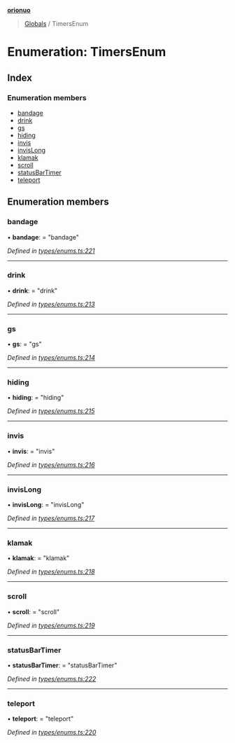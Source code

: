 **[orionuo](../README.md)**

> [Globals](../globals.md) / TimersEnum

# Enumeration: TimersEnum

## Index

### Enumeration members

* [bandage](timersenum.md#bandage)
* [drink](timersenum.md#drink)
* [gs](timersenum.md#gs)
* [hiding](timersenum.md#hiding)
* [invis](timersenum.md#invis)
* [invisLong](timersenum.md#invislong)
* [klamak](timersenum.md#klamak)
* [scroll](timersenum.md#scroll)
* [statusBarTimer](timersenum.md#statusbartimer)
* [teleport](timersenum.md#teleport)

## Enumeration members

### bandage

•  **bandage**:  = "bandage"

*Defined in [types/enums.ts:221](https://github.com/msviha/orionuo/blob/9d75b1e/src/types/enums.ts#L221)*

___

### drink

•  **drink**:  = "drink"

*Defined in [types/enums.ts:213](https://github.com/msviha/orionuo/blob/9d75b1e/src/types/enums.ts#L213)*

___

### gs

•  **gs**:  = "gs"

*Defined in [types/enums.ts:214](https://github.com/msviha/orionuo/blob/9d75b1e/src/types/enums.ts#L214)*

___

### hiding

•  **hiding**:  = "hiding"

*Defined in [types/enums.ts:215](https://github.com/msviha/orionuo/blob/9d75b1e/src/types/enums.ts#L215)*

___

### invis

•  **invis**:  = "invis"

*Defined in [types/enums.ts:216](https://github.com/msviha/orionuo/blob/9d75b1e/src/types/enums.ts#L216)*

___

### invisLong

•  **invisLong**:  = "invisLong"

*Defined in [types/enums.ts:217](https://github.com/msviha/orionuo/blob/9d75b1e/src/types/enums.ts#L217)*

___

### klamak

•  **klamak**:  = "klamak"

*Defined in [types/enums.ts:218](https://github.com/msviha/orionuo/blob/9d75b1e/src/types/enums.ts#L218)*

___

### scroll

•  **scroll**:  = "scroll"

*Defined in [types/enums.ts:219](https://github.com/msviha/orionuo/blob/9d75b1e/src/types/enums.ts#L219)*

___

### statusBarTimer

•  **statusBarTimer**:  = "statusBarTimer"

*Defined in [types/enums.ts:222](https://github.com/msviha/orionuo/blob/9d75b1e/src/types/enums.ts#L222)*

___

### teleport

•  **teleport**:  = "teleport"

*Defined in [types/enums.ts:220](https://github.com/msviha/orionuo/blob/9d75b1e/src/types/enums.ts#L220)*
